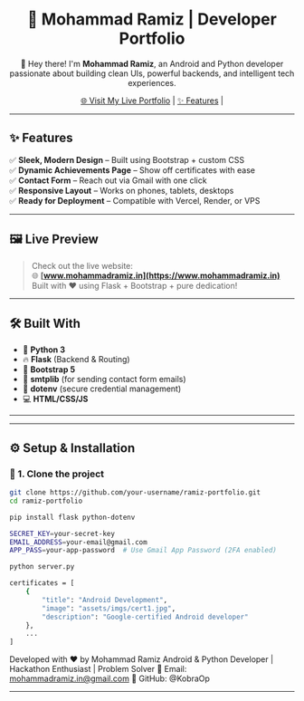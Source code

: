 <h1 align="center">🚀 Mohammad Ramiz | Developer Portfolio</h1>

<p align="center">
  👋 Hey there! I'm <strong>Mohammad Ramiz</strong>, an Android and Python developer passionate about building clean UIs, powerful backends, and intelligent tech experiences.
</p>

<p align="center">
  <a href="https://www.mohammadramiz.in" target="_blank">🌐 Visit My Live Portfolio</a> |
  <a href="#-features">✨ Features</a> |

---

## ✨ Features

✅ **Sleek, Modern Design** – Built using Bootstrap + custom CSS  
✅ **Dynamic Achievements Page** – Show off certificates with ease  
✅ **Contact Form** – Reach out via Gmail with one click  
✅ **Responsive Layout** – Works on phones, tablets, desktops  
✅ **Ready for Deployment** – Compatible with Vercel, Render, or VPS  

---

## 🖼️ Live Preview

> Check out the live website:  
> 🌐 **[www.mohammadramiz.in](https://www.mohammadramiz.in)**  
> Built with ❤️ using Flask + Bootstrap + pure dedication!

---

## 🛠️ Built With

- 🐍 **Python 3**
- 🔥 **Flask** (Backend & Routing)
- 🎨 **Bootstrap 5**
- 💌 **smtplib** (for sending contact form emails)
- 🌿 **dotenv** (secure credential management)
- 💻 **HTML/CSS/JS**

---


---

## ⚙️ Setup & Installation

### 🔧 1. Clone the project

```bash
git clone https://github.com/your-username/ramiz-portfolio.git
cd ramiz-portfolio

pip install flask python-dotenv

SECRET_KEY=your-secret-key
EMAIL_ADDRESS=your-email@gmail.com
APP_PASS=your-app-password  # Use Gmail App Password (2FA enabled)

python server.py

certificates = [
    {
        "title": "Android Development",
        "image": "assets/imgs/cert1.jpg",
        "description": "Google-certified Android developer"
    },
    ...
]
```

Developed with ❤️ by Mohammad Ramiz
Android & Python Developer | Hackathon Enthusiast | Problem Solver
📧 Email: mohammadramiz.in@gmail.com
🐙 GitHub: @KobraOp


---


